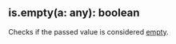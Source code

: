 ## is.empty(a: any): boolean

Checks if the passed value is considered [empty](../Empty%20values.md).
